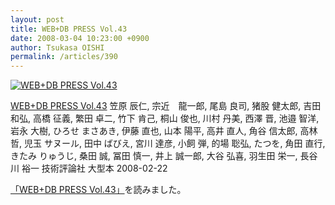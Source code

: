 ```yaml
---
layout: post
title: WEB+DB PRESS Vol.43
date: 2008-03-04 10:23:00 +0900
author: Tsukasa OISHI
permalink: /articles/390
---
```


 [![WEB+DB PRESS Vol.43](https://images-na.ssl-images-amazon.com/images/I/617f2sNxNnL._SL160_.jpg "WEB+DB PRESS Vol.43")](http://www.amazon.co.jp/WEB-DB-PRESS-Vol-43-%E7%AC%A0%E5%8E%9F/dp/4774133973%3FSubscriptionId%3DAKIAIKJECTBTL3JTYTKA%26tag%3Dkaeruspoon-22%26linkCode%3Dxm2%26camp%3D2025%26creative%3D165953%26creativeASIN%3D4774133973)

 [WEB+DB PRESS Vol.43](http://www.amazon.co.jp/WEB-DB-PRESS-Vol-43-%E7%AC%A0%E5%8E%9F/dp/4774133973%3FSubscriptionId%3DAKIAIKJECTBTL3JTYTKA%26tag%3Dkaeruspoon-22%26linkCode%3Dxm2%26camp%3D2025%26creative%3D165953%26creativeASIN%3D4774133973)
笠原 辰仁, 宗近　龍一郎, 尾島 良司, 猪股 健太郎, 吉田 和弘, 高橋 征義, 繁田 卓二, 竹下 肯己, 桐山 俊也, 川村 丹美, 西澤 晋, 池邉 智洋, 岩永 大樹, ひろせ まさあき, 伊藤 直也, 山本 陽平, 高井 直人, 角谷 信太郎, 高林 哲, 児玉 サヌール, 田中 ばびえ, 宮川 達彦, 小飼 弾, 的場 聡弘, たつを, 角田 直行, きたみ りゅうじ, 桑田 誠, 冨田 慎一, 井上 誠一郎, 大谷 弘喜, 羽生田 栄一, 長谷川 裕一
技術評論社
大型本
2008-02-22

 [「WEB+DB PRESS Vol.43」](http://www.amazon.co.jp/WEB-DB-PRESS-Vol-43-%E7%AC%A0%E5%8E%9F/dp/4774133973%3FSubscriptionId%3DAKIAIKJECTBTL3JTYTKA%26tag%3Dkaeruspoon-22%26linkCode%3Dxm2%26camp%3D2025%26creative%3D165953%26creativeASIN%3D4774133973)を読みました。
